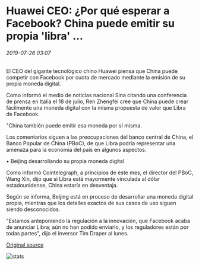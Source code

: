 # Huawei CEO: ¿Por qué esperar a Facebook? China puede emitir su propia 'libra' ...

###### 2019-07-26 03:07

El CEO del gigante tecnológico chino Huawei piensa que China puede competir con Facebook por cuota de mercado mediante la emisión de su propia moneda digital.

Como informó el medio de noticias nacional Sina citando una conferencia de prensa en Italia el 18 de julio, Ren Zhengfei cree que China puede crear fácilmente una moneda digital con la misma propuesta de valor que Libra de Facebook.

"China también puede emitir esa moneda por sí misma.

Los comentarios siguen a las preocupaciones del banco central de China, el Banco Popular de China (PBoC), de que Libra podría representar una amenaza para la economía del país en algunos aspectos.

• Beijing desarrollando su propia moneda digital

Como informó Cointelegraph, a principios de este mes, el director del PBoC, Wang Xin, dijo que si Libra está mayormente vinculada al dólar estadounidense, China estaría en desventaja.

Según se informa, Beijing está en proceso de desarrollar una moneda digital propia, mientras que los detalles exactos de sus casos de uso siguen siendo desconocidos.

"Estamos anteponiendo la regulación a la innovación, que Facebook acaba de anunciar Libra; aún no han podido enviarlo, y los reguladores están por todas partes", dijo el inversor Tim Draper al lunes.

[Original source](https://cointelegraph.com/news/huawei-ceo-why-wait-for-facebook-china-can-issue-its-own-libra)

![stats](https://c.statcounter.com/11760860/0/a89fa40b/1/ "stats")